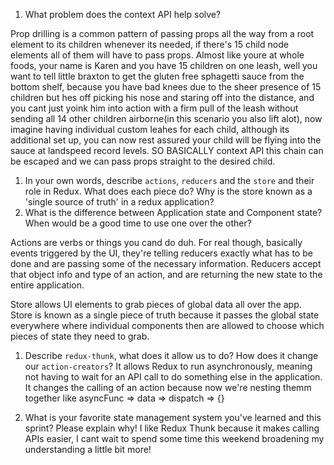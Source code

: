 1. What problem does the context API help solve?

Prop drilling is a common pattern of passing props all the way from a root element to its children whenever its needed, if there's 15 child node elements all of them will have to pass props. Almost like youre at whole foods, your name is Karen and you have 15 children on one leash, well you want to tell little braxton to get the gluten free sphagetti sauce from the bottom shelf, because you have bad knees due to the sheer presence of 15 children but hes off picking his nose and staring off into the distance, and you cant just yoink him into action with a firm pull of the leash without sending all 14 other children airborne(in this scenario you also lift alot), now imagine having individual  custom leahes for each child, although its additional set up, you can now rest assured your child will be flying into the sauce at landspeed record levels.  SO BASICALLY context API this chain can be escaped and we can pass props straight to the desired child.

1. In your own words, describe `actions`, `reducers` and the `store` and their role in Redux. What does each piece do? Why is the store known as a 'single source of truth' in a redux application?
1. What is the difference between Application state and Component state? When would be a good time to use one over the other?

Actions are verbs or things you cand do duh. For real though, basically events triggered by the UI, they're telling reducers exactly what has to be done and are passing some of the necessary information. Reducers accept that object info and type of an action, and are returning the new state to the entire application. 

Store allows UI elements to grab pieces of global data all over the app. Store is known as a single piece of truth because it passes the global state everywhere where individual components then are allowed to choose which pieces of state they need to grab.

1. Describe `redux-thunk`, what does it allow us to do? How does it change our `action-creators`?
It allows Redux to run asynchronously, meaning not having to wait for an API call to do something else in the application. It changes the calling of an action because now we're nesting themm together like asyncFunc => data => dispatch => {}

1. What is your favorite state management system you've learned and this sprint? Please explain why!
I like Redux Thunk because it makes calling APIs easier, I cant wait to spend some time this weekend broadening my understanding a little bit more!